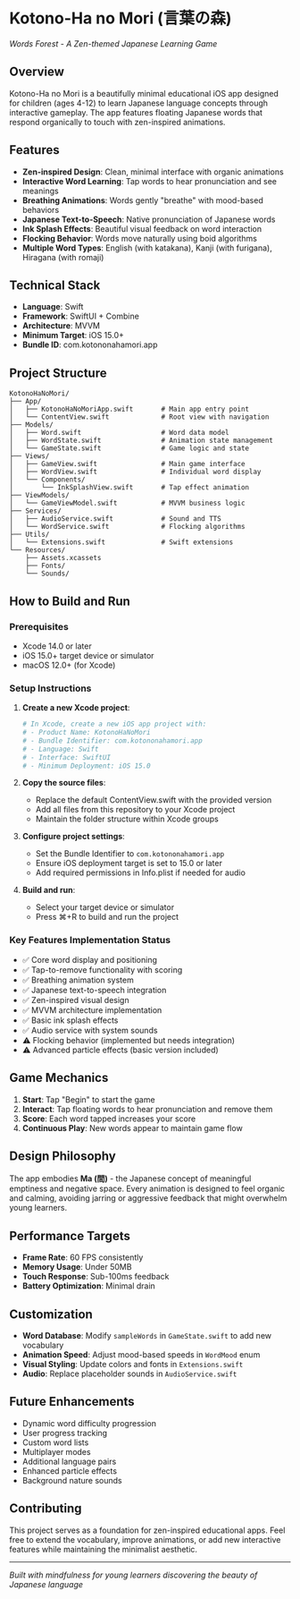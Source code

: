 # Kotono-Ha no Mori (言葉の森)
*Words Forest - A Zen-themed Japanese Learning Game*

## Overview
Kotono-Ha no Mori is a beautifully minimal educational iOS app designed for children (ages 4-12) to learn Japanese language concepts through interactive gameplay. The app features floating Japanese words that respond organically to touch with zen-inspired animations.

## Features
- **Zen-inspired Design**: Clean, minimal interface with organic animations
- **Interactive Word Learning**: Tap words to hear pronunciation and see meanings
- **Breathing Animations**: Words gently "breathe" with mood-based behaviors
- **Japanese Text-to-Speech**: Native pronunciation of Japanese words
- **Ink Splash Effects**: Beautiful visual feedback on word interaction
- **Flocking Behavior**: Words move naturally using boid algorithms
- **Multiple Word Types**: English (with katakana), Kanji (with furigana), Hiragana (with romaji)

## Technical Stack
- **Language**: Swift
- **Framework**: SwiftUI + Combine
- **Architecture**: MVVM
- **Minimum Target**: iOS 15.0+
- **Bundle ID**: com.kotononahamori.app

## Project Structure
```
KotonoHaNoMori/
├── App/
│   ├── KotonoHaNoMoriApp.swift       # Main app entry point
│   └── ContentView.swift             # Root view with navigation
├── Models/
│   ├── Word.swift                    # Word data model
│   ├── WordState.swift               # Animation state management
│   └── GameState.swift               # Game logic and state
├── Views/
│   ├── GameView.swift                # Main game interface
│   ├── WordView.swift                # Individual word display
│   └── Components/
│       └── InkSplashView.swift       # Tap effect animation
├── ViewModels/
│   └── GameViewModel.swift           # MVVM business logic
├── Services/
│   ├── AudioService.swift            # Sound and TTS
│   └── WordService.swift             # Flocking algorithms
├── Utils/
│   └── Extensions.swift              # Swift extensions
└── Resources/
    ├── Assets.xcassets
    ├── Fonts/
    └── Sounds/
```

## How to Build and Run

### Prerequisites
- Xcode 14.0 or later
- iOS 15.0+ target device or simulator
- macOS 12.0+ (for Xcode)

### Setup Instructions
1. **Create a new Xcode project**:
   ```bash
   # In Xcode, create a new iOS app project with:
   # - Product Name: KotonoHaNoMori
   # - Bundle Identifier: com.kotononahamori.app
   # - Language: Swift
   # - Interface: SwiftUI
   # - Minimum Deployment: iOS 15.0
   ```

2. **Copy the source files**:
   - Replace the default ContentView.swift with the provided version
   - Add all files from this repository to your Xcode project
   - Maintain the folder structure within Xcode groups

3. **Configure project settings**:
   - Set the Bundle Identifier to `com.kotononahamori.app`
   - Ensure iOS deployment target is set to 15.0 or later
   - Add required permissions in Info.plist if needed for audio

4. **Build and run**:
   - Select your target device or simulator
   - Press ⌘+R to build and run the project

### Key Features Implementation Status
- ✅ Core word display and positioning
- ✅ Tap-to-remove functionality with scoring
- ✅ Breathing animation system
- ✅ Japanese text-to-speech integration
- ✅ Zen-inspired visual design
- ✅ MVVM architecture implementation
- ✅ Basic ink splash effects
- ✅ Audio service with system sounds
- ⚠️ Flocking behavior (implemented but needs integration)
- ⚠️ Advanced particle effects (basic version included)

## Game Mechanics
1. **Start**: Tap "Begin" to start the game
2. **Interact**: Tap floating words to hear pronunciation and remove them
3. **Score**: Each word tapped increases your score
4. **Continuous Play**: New words appear to maintain game flow

## Design Philosophy
The app embodies **Ma (間)** - the Japanese concept of meaningful emptiness and negative space. Every animation is designed to feel organic and calming, avoiding jarring or aggressive feedback that might overwhelm young learners.

## Performance Targets
- **Frame Rate**: 60 FPS consistently
- **Memory Usage**: Under 50MB
- **Touch Response**: Sub-100ms feedback
- **Battery Optimization**: Minimal drain

## Customization
- **Word Database**: Modify `sampleWords` in `GameState.swift` to add new vocabulary
- **Animation Speed**: Adjust mood-based speeds in `WordMood` enum
- **Visual Styling**: Update colors and fonts in `Extensions.swift`
- **Audio**: Replace placeholder sounds in `AudioService.swift`

## Future Enhancements
- Dynamic word difficulty progression
- User progress tracking
- Custom word lists
- Multiplayer modes
- Additional language pairs
- Enhanced particle effects
- Background nature sounds

## Contributing
This project serves as a foundation for zen-inspired educational apps. Feel free to extend the vocabulary, improve animations, or add new interactive features while maintaining the minimalist aesthetic.

---
*Built with mindfulness for young learners discovering the beauty of Japanese language*